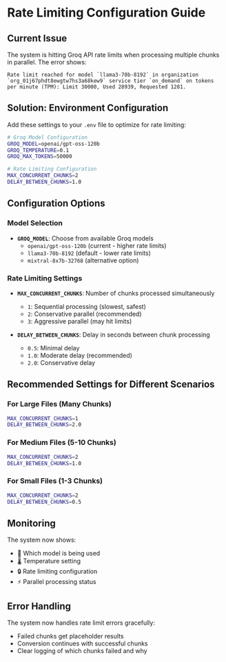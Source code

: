 # Rate Limiting Configuration Guide

## Current Issue
The system is hitting Groq API rate limits when processing multiple chunks in parallel. The error shows:
```
Rate limit reached for model `llama3-70b-8192` in organization `org_01j67phdt8ewgtw7hs3a68kew9` service tier `on_demand` on tokens per minute (TPM): Limit 30000, Used 28939, Requested 1281.
```

## Solution: Environment Configuration

Add these settings to your `.env` file to optimize for rate limiting:

```bash
# Groq Model Configuration
GROQ_MODEL=openai/gpt-oss-120b
GROQ_TEMPERATURE=0.1
GROQ_MAX_TOKENS=50000

# Rate Limiting Configuration
MAX_CONCURRENT_CHUNKS=2
DELAY_BETWEEN_CHUNKS=1.0
```

## Configuration Options

### Model Selection
- **`GROQ_MODEL`**: Choose from available Groq models
  - `openai/gpt-oss-120b` (current - higher rate limits)
  - `llama3-70b-8192` (default - lower rate limits)
  - `mixtral-8x7b-32768` (alternative option)

### Rate Limiting Settings
- **`MAX_CONCURRENT_CHUNKS`**: Number of chunks processed simultaneously
  - `1`: Sequential processing (slowest, safest)
  - `2`: Conservative parallel (recommended)
  - `3`: Aggressive parallel (may hit limits)

- **`DELAY_BETWEEN_CHUNKS`**: Delay in seconds between chunk processing
  - `0.5`: Minimal delay
  - `1.0`: Moderate delay (recommended)
  - `2.0`: Conservative delay

## Recommended Settings for Different Scenarios

### For Large Files (Many Chunks)
```bash
MAX_CONCURRENT_CHUNKS=1
DELAY_BETWEEN_CHUNKS=2.0
```

### For Medium Files (5-10 Chunks)
```bash
MAX_CONCURRENT_CHUNKS=2
DELAY_BETWEEN_CHUNKS=1.0
```

### For Small Files (1-3 Chunks)
```bash
MAX_CONCURRENT_CHUNKS=2
DELAY_BETWEEN_CHUNKS=0.5
```

## Monitoring

The system now shows:
- 🤖 Which model is being used
- 🌡️ Temperature setting
- 🔒 Rate limiting configuration
- ⚡ Parallel processing status

## Error Handling

The system now handles rate limit errors gracefully:
- Failed chunks get placeholder results
- Conversion continues with successful chunks
- Clear logging of which chunks failed and why
